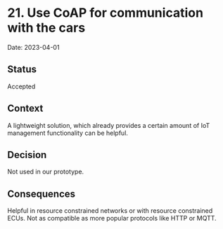 # 21. Use CoAP for communication with the cars

Date: 2023-04-01

## Status

Accepted

## Context

A lightweight solution, which already provides a certain amount of IoT management functionality can be helpful.
## Decision

Not used in our prototype.

## Consequences

Helpful in resource constrained networks or with resource constrained ECUs. Not as compatible as more popular protocols like HTTP or MQTT.
